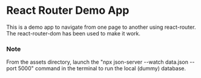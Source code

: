 # React Router Demo App

This is a demo app to navigate from one page to another using react-router. The react-router-dom has been used to make it work.


### Note

From the assets directory, launch the "npx json-server --watch data.json --port 5000" command in the terminal to run the local (dummy) database.


